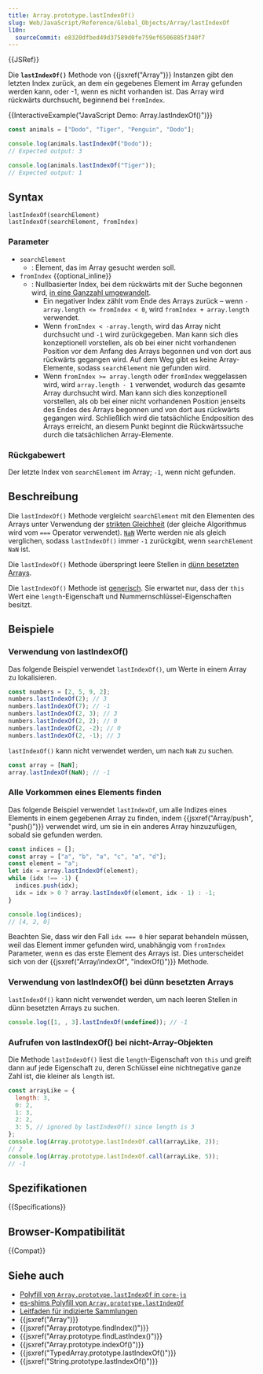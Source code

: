 ```yaml
---
title: Array.prototype.lastIndexOf()
slug: Web/JavaScript/Reference/Global_Objects/Array/lastIndexOf
l10n:
  sourceCommit: e8320dfbed49d37589d0fe759ef6506885f340f7
---
```


{{JSRef}}

Die **`lastIndexOf()`** Methode von {{jsxref("Array")}} Instanzen gibt den letzten Index zurück, an dem ein gegebenes Element im Array gefunden werden kann, oder -1, wenn es nicht vorhanden ist. Das Array wird rückwärts durchsucht, beginnend bei `fromIndex`.

{{InteractiveExample("JavaScript Demo: Array.lastIndexOf()")}}

```js interactive-example
const animals = ["Dodo", "Tiger", "Penguin", "Dodo"];

console.log(animals.lastIndexOf("Dodo"));
// Expected output: 3

console.log(animals.lastIndexOf("Tiger"));
// Expected output: 1
```

## Syntax

```js-nolint
lastIndexOf(searchElement)
lastIndexOf(searchElement, fromIndex)
```

### Parameter

- `searchElement`
  - : Element, das im Array gesucht werden soll.
- `fromIndex` {{optional_inline}}
  - : Nullbasierter Index, bei dem rückwärts mit der Suche begonnen wird, [in eine Ganzzahl umgewandelt](/de/docs/Web/JavaScript/Reference/Global_Objects/Number#integer_conversion).
    - Ein negativer Index zählt vom Ende des Arrays zurück – wenn `-array.length <= fromIndex < 0`, wird `fromIndex + array.length` verwendet.
    - Wenn `fromIndex < -array.length`, wird das Array nicht durchsucht und `-1` wird zurückgegeben. Man kann sich dies konzeptionell vorstellen, als ob bei einer nicht vorhandenen Position vor dem Anfang des Arrays begonnen und von dort aus rückwärts gegangen wird. Auf dem Weg gibt es keine Array-Elemente, sodass `searchElement` nie gefunden wird.
    - Wenn `fromIndex >= array.length` oder `fromIndex` weggelassen wird, wird `array.length - 1` verwendet, wodurch das gesamte Array durchsucht wird. Man kann sich dies konzeptionell vorstellen, als ob bei einer nicht vorhandenen Position jenseits des Endes des Arrays begonnen und von dort aus rückwärts gegangen wird. Schließlich wird die tatsächliche Endposition des Arrays erreicht, an diesem Punkt beginnt die Rückwärtssuche durch die tatsächlichen Array-Elemente.

### Rückgabewert

Der letzte Index von `searchElement` im Array; `-1`, wenn nicht gefunden.

## Beschreibung

Die `lastIndexOf()` Methode vergleicht `searchElement` mit den Elementen des Arrays unter Verwendung der [strikten Gleichheit](/de/docs/Web/JavaScript/Reference/Operators/Strict_equality) (der gleiche Algorithmus wird vom `===` Operator verwendet). [`NaN`](/de/docs/Web/JavaScript/Reference/Global_Objects/NaN) Werte werden nie als gleich verglichen, sodass `lastIndexOf()` immer `-1` zurückgibt, wenn `searchElement` `NaN` ist.

Die `lastIndexOf()` Methode überspringt leere Stellen in [dünn besetzten Arrays](/de/docs/Web/JavaScript/Guide/Indexed_collections#sparse_arrays).

Die `lastIndexOf()` Methode ist [generisch](/de/docs/Web/JavaScript/Reference/Global_Objects/Array#generic_array_methods). Sie erwartet nur, dass der `this` Wert eine `length`-Eigenschaft und Nummernschlüssel-Eigenschaften besitzt.

## Beispiele

### Verwendung von lastIndexOf()

Das folgende Beispiel verwendet `lastIndexOf()`, um Werte in einem Array zu lokalisieren.

```js
const numbers = [2, 5, 9, 2];
numbers.lastIndexOf(2); // 3
numbers.lastIndexOf(7); // -1
numbers.lastIndexOf(2, 3); // 3
numbers.lastIndexOf(2, 2); // 0
numbers.lastIndexOf(2, -2); // 0
numbers.lastIndexOf(2, -1); // 3
```

`lastIndexOf()` kann nicht verwendet werden, um nach `NaN` zu suchen.

```js
const array = [NaN];
array.lastIndexOf(NaN); // -1
```

### Alle Vorkommen eines Elements finden

Das folgende Beispiel verwendet `lastIndexOf`, um alle Indizes eines
Elements in einem gegebenen Array zu finden, indem {{jsxref("Array/push", "push()")}} verwendet wird, um sie
in ein anderes Array hinzuzufügen, sobald sie gefunden werden.

```js
const indices = [];
const array = ["a", "b", "a", "c", "a", "d"];
const element = "a";
let idx = array.lastIndexOf(element);
while (idx !== -1) {
  indices.push(idx);
  idx = idx > 0 ? array.lastIndexOf(element, idx - 1) : -1;
}

console.log(indices);
// [4, 2, 0]
```

Beachten Sie, dass wir den Fall `idx === 0` hier separat behandeln müssen, weil das
Element immer gefunden wird, unabhängig vom `fromIndex` Parameter, wenn es das
erste Element des Arrays ist. Dies unterscheidet sich von der
{{jsxref("Array/indexOf", "indexOf()")}} Methode.

### Verwendung von lastIndexOf() bei dünn besetzten Arrays

`lastIndexOf()` kann nicht verwendet werden, um nach leeren Stellen in dünn besetzten Arrays zu suchen.

```js
console.log([1, , 3].lastIndexOf(undefined)); // -1
```

### Aufrufen von lastIndexOf() bei nicht-Array-Objekten

Die Methode `lastIndexOf()` liest die `length`-Eigenschaft von `this` und greift dann auf jede Eigenschaft zu, deren Schlüssel eine nichtnegative ganze Zahl ist, die kleiner als `length` ist.

```js
const arrayLike = {
  length: 3,
  0: 2,
  1: 3,
  2: 2,
  3: 5, // ignored by lastIndexOf() since length is 3
};
console.log(Array.prototype.lastIndexOf.call(arrayLike, 2));
// 2
console.log(Array.prototype.lastIndexOf.call(arrayLike, 5));
// -1
```

## Spezifikationen

{{Specifications}}

## Browser-Kompatibilität

{{Compat}}

## Siehe auch

- [Polyfill von `Array.prototype.lastIndexOf` in `core-js`](https://github.com/zloirock/core-js#ecmascript-array)
- [es-shims Polyfill von `Array.prototype.lastIndexOf`](https://www.npmjs.com/package/array.prototype.lastindexof)
- [Leitfaden für indizierte Sammlungen](/de/docs/Web/JavaScript/Guide/Indexed_collections)
- {{jsxref("Array")}}
- {{jsxref("Array.prototype.findIndex()")}}
- {{jsxref("Array.prototype.findLastIndex()")}}
- {{jsxref("Array.prototype.indexOf()")}}
- {{jsxref("TypedArray.prototype.lastIndexOf()")}}
- {{jsxref("String.prototype.lastIndexOf()")}}
